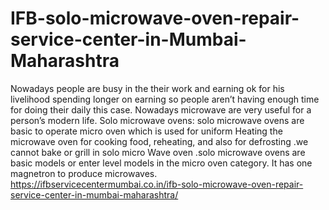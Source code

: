 # IFB-solo-microwave-oven-repair-service-center-in-Mumbai-Maharashtra
  Nowadays people are busy in the their work and earning ok for his livelihood spending longer on earning so people aren’t having enough time for doing their daily this case. Nowadays microwave are very useful for a person’s modern life. Solo microwave ovens: solo microwave ovens are basic to operate micro oven which is used for uniform Heating the microwave oven for cooking food, reheating, and also for defrosting .we cannot bake or grill in solo micro Wave oven .solo microwave ovens are basic models or enter level models in the micro oven category. It has one magnetron to produce microwaves.  https://ifbservicecentermumbai.co.in/ifb-solo-microwave-oven-repair-service-center-in-mumbai-maharashtra/
